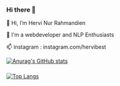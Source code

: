 ### Hi there 👋




👋 Hi, I’m Hervi Nur Rahmandien

👀 I'm a webdeveloper and NLP Enthusiasts

📫 instagram : instagram.com/hervibest



[![Anurag's GitHub stats](https://github-readme-stats.vercel.app/api?username=hervibest)](https://github.com/anuraghazra/github-readme-stats)

###
[![Top Langs](https://github-readme-stats.vercel.app/api/top-langs/?username=hervibest)](https://github.com/anuraghazra/github-readme-stats)

